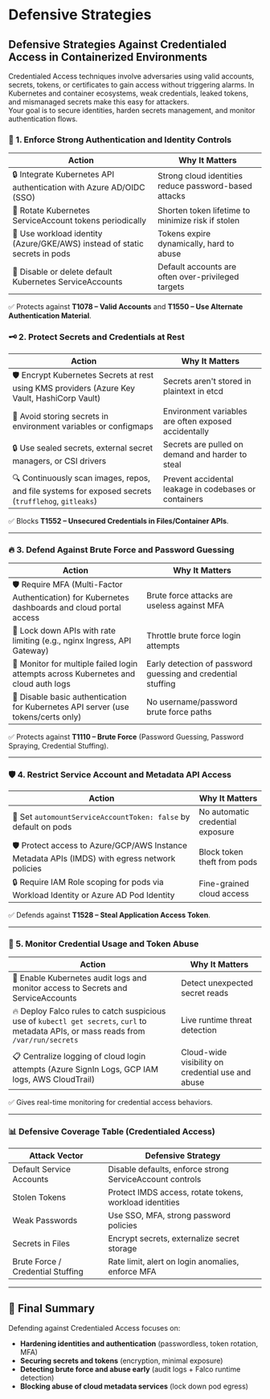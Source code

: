 # Defensive Strategies

## **Defensive Strategies Against Credentialed Access in Containerized Environments**

Credentialed Access techniques involve adversaries using valid accounts, secrets, tokens, or certificates to gain access without triggering alarms. In Kubernetes and container ecosystems, weak credentials, leaked tokens, and mismanaged secrets make this easy for attackers.\
Your goal is to secure identities, harden secrets management, and monitor authentication flows.

### 🧰 1. **Enforce Strong Authentication and Identity Controls**

| Action                                                                     | Why It Matters                                        |
| -------------------------------------------------------------------------- | ----------------------------------------------------- |
| 🔒 Integrate Kubernetes API authentication with Azure AD/OIDC (SSO)        | Strong cloud identities reduce password-based attacks |
| 📜 Rotate Kubernetes ServiceAccount tokens periodically                    | Shorten token lifetime to minimize risk if stolen     |
| 🔐 Use workload identity (Azure/GKE/AWS) instead of static secrets in pods | Tokens expire dynamically, hard to abuse              |
| 🚫 Disable or delete default Kubernetes ServiceAccounts                    | Default accounts are often over-privileged targets    |

✅ Protects against **T1078 – Valid Accounts** and **T1550 – Use Alternate Authentication Material**.

### 🗝️ 2. **Protect Secrets and Credentials at Rest**

| Action                                                                                              | Why It Matters                                        |
| --------------------------------------------------------------------------------------------------- | ----------------------------------------------------- |
| 🛡️ Encrypt Kubernetes Secrets at rest using KMS providers (Azure Key Vault, HashiCorp Vault)       | Secrets aren't stored in plaintext in etcd            |
| 📜 Avoid storing secrets in environment variables or configmaps                                     | Environment variables are often exposed accidentally  |
| 🔒 Use sealed secrets, external secret managers, or CSI drivers                                     | Secrets are pulled on demand and harder to steal      |
| 🔍 Continuously scan images, repos, and file systems for exposed secrets (`trufflehog`, `gitleaks`) | Prevent accidental leakage in codebases or containers |

✅ Blocks **T1552 – Unsecured Credentials in Files/Container APIs**.

***

### 🔥 3. **Defend Against Brute Force and Password Guessing**

| Action                                                                                          | Why It Matters                                               |
| ----------------------------------------------------------------------------------------------- | ------------------------------------------------------------ |
| 🛡️ Require MFA (Multi-Factor Authentication) for Kubernetes dashboards and cloud portal access | Brute force attacks are useless against MFA                  |
| 🚫 Lock down APIs with rate limiting (e.g., nginx Ingress, API Gateway)                         | Throttle brute force login attempts                          |
| 🔎 Monitor for multiple failed login attempts across Kubernetes and cloud auth logs             | Early detection of password guessing and credential stuffing |
| 📜 Disable basic authentication for Kubernetes API server (use tokens/certs only)               | No username/password brute force paths                       |

✅ Protects against **T1110 – Brute Force** (Password Guessing, Password Spraying, Credential Stuffing).

***

### 🛡️ 4. **Restrict Service Account and Metadata API Access**

| Action                                                                                         | Why It Matters                   |
| ---------------------------------------------------------------------------------------------- | -------------------------------- |
| 📜 Set `automountServiceAccountToken: false` by default on pods                                | No automatic credential exposure |
| 🛡️ Protect access to Azure/GCP/AWS Instance Metadata APIs (IMDS) with egress network policies | Block token theft from pods      |
| 🔒 Require IAM Role scoping for pods via Workload Identity or Azure AD Pod Identity            | Fine-grained cloud access        |

✅ Defends against **T1528 – Steal Application Access Token**.

***

### 📡 5. **Monitor Credential Usage and Token Abuse**

| Action                                                                                                                                 | Why It Matters                                    |
| -------------------------------------------------------------------------------------------------------------------------------------- | ------------------------------------------------- |
| 📜 Enable Kubernetes audit logs and monitor access to Secrets and ServiceAccounts                                                      | Detect unexpected secret reads                    |
| 🔥 Deploy Falco rules to catch suspicious use of `kubectl get secrets`, `curl` to metadata APIs, or mass reads from `/var/run/secrets` | Live runtime threat detection                     |
| 📋 Centralize logging of cloud login attempts (Azure SignIn Logs, GCP IAM logs, AWS CloudTrail)                                        | Cloud-wide visibility on credential use and abuse |

✅ Gives real-time monitoring for credential access behaviors.

***

### 📊 Defensive Coverage Table (Credentialed Access)

| Attack Vector                     | Defensive Strategy                                       |
| --------------------------------- | -------------------------------------------------------- |
| Default Service Accounts          | Disable defaults, enforce strong ServiceAccount controls |
| Stolen Tokens                     | Protect IMDS access, rotate tokens, workload identities  |
| Weak Passwords                    | Use SSO, MFA, strong password policies                   |
| Secrets in Files                  | Encrypt secrets, externalize secret storage              |
| Brute Force / Credential Stuffing | Rate limit, alert on login anomalies, enforce MFA        |

***

## 🎯 Final Summary

Defending against Credentialed Access focuses on:

* **Hardening identities and authentication** (passwordless, token rotation, MFA)
* **Securing secrets and tokens** (encryption, minimal exposure)
* **Detecting brute force and abuse early** (audit logs + Falco runtime detection)
* **Blocking abuse of cloud metadata services** (lock down pod egress)
